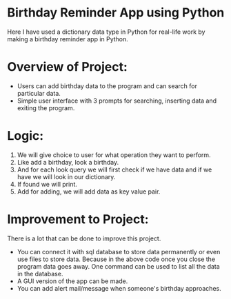  # Birthday Reminder App using Python
 
 Here I have used a dictionary data type in Python for real-life work by making a birthday reminder app in Python.
 
# Overview of Project:
  * Users can add birthday data to the program and can search for particular data.
  * Simple user interface with 3 prompts for searching, inserting data and exiting the program.

# Logic:
1. We will give choice to user for what operation they want to perform.
2. Like add a birthday, look a birthday.
3. And for each look query we will first check if we have data and if we have
    we will look in our dictionary.
4. If found we will print.
5. Add for adding, we will add data as key value pair.

# Improvement to Project:

There is a lot that can be done to improve this project.

 * You can connect it with sql database to store data permanently or even use files to store data. Because in the above code once you close the program data goes away.
    One command can be used to list all the data in the database.
 * A GUI version of the app can be made.
 * You can add alert mail/message when someone's birthday approaches.

